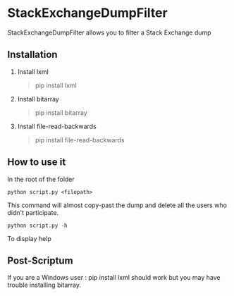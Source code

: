 # StackExchangeDumpFilter

StackExchangeDumpFilter allows you to filter a Stack Exchange dump 

## Installation

1. Install lxml
     > pip install lxml
  
2. Install bitarray
     > pip install bitarray
     
3. Install file-read-backwards
     > pip install file-read-backwards
     
## How to use it
In the root of the folder

    python script.py <filepath>
  
  This command will almost copy-past the dump and delete all the users who didn't participate.
  
    python script.py -h
  
  To display help 
## Post-Scriptum
  If you are a Windows user : pip install lxml should work but you may have trouble installing bitarray.
